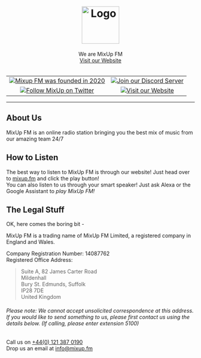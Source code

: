 <h1 align="center">
  <a href="https://github.com/fmmixup">
    <!-- Please provide path to your logo here -->
    <img src="https://mixup.fm/_nuxt/img/newlogo.fa6b9d5.png" alt="Logo" width="100" height="100">
  </a>
</h1>

<div align="center">
  We are MixUp FM
  <br />
  <a href="https://mixup.fm">Visit our Website</a>
</div>
<div align="center">
<br />
<div align="center" style="width:100%; margin-left:auto; margin-right:auto">
<table style="text-align:center; ">
 <tr>
  <td>
   <a href="https://mixup.fm/about/company">
    <img src="https://img.shields.io/badge/founded-2020-green" alt="Mixup FM was founded in 2020">
   </a>
  </td>
  <td>
   <a href="https://mixup.link/discord,">
    <img src="https://img.shields.io/discord/749996411419885598?label=discord" alt="Join our Discord Server">
   </a>
  </td>
 </tr>
 <tr>
  <td>
   <a href="https:/twitter.com/wearemixup">
    <img src="https://img.shields.io/twitter/follow/mixup_fm" alt="Follow MixUp on Twitter">
   </a>
  </td>
  <td>
   <a href="https://mixup.fm,">
    <img src="https://img.shields.io/website?url=https%3A%2F%2Fmixup.fm" alt="Visit our Website">
   </a>
  </td>
 </tr>
</table>
</div>
</div>

---

## About Us

MixUp FM is an online radio station bringing you the best mix of music from our amazing team 24/7

## How to Listen

The best way to listen to MixUp FM is through our website! Just head over to [mixup.fm](https://mixup.fm) and click the play button!<br>
You can also listen to us through your smart speaker! Just ask Alexa or the Google Assistant to _play MixUp FM!_

## The Legal Stuff

OK, here comes the boring bit -

MixUp FM is a trading name of MixUp FM Limited, a registered company in England and Wales.

Company Registration Number: 14087762<br>
Registered Office Address:<br>
> Suite A, 82 James Carter Road<br>
> Mildenhall<br>
> Bury St. Edmunds, Suffolk<br>
> IP28 7DE<br>
> United Kingdom

###### Please note: We cannot accept unsolicited correspondence at this address. If you would like to send something to us, please first contact us using the details below. (If calling, please enter extension 5100)

Call us on [+44(0) 121 387 0190](tel:+441213870190)<br>
Drop us an email at [info@mixup.fm](mailto:info@mixup.fm)
